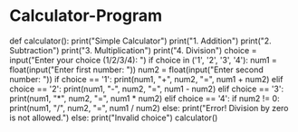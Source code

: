 # Calculator-Program
def calculator():
    print("Simple Calculator")
    print("1. Addition")
    print("2. Subtraction")
    print("3. Multiplication")
    print("4. Division")
    choice = input("Enter your choice (1/2/3/4): ")
    if choice in ('1', '2', '3', '4'):
        num1 = float(input("Enter first number: "))
        num2 = float(input("Enter second number: "))
        if choice == '1':
            print(num1, "+", num2, "=", num1 + num2)
        elif choice == '2':
            print(num1, "-", num2, "=", num1 - num2)
        elif choice == '3':
            print(num1, "*", num2, "=", num1 * num2)
        elif choice == '4':
            if num2 != 0:
                print(num1, "/", num2, "=", num1 / num2)
            else:
                print("Error! Division by zero is not allowed.")
    else:
        print("Invalid choice")
calculator()

